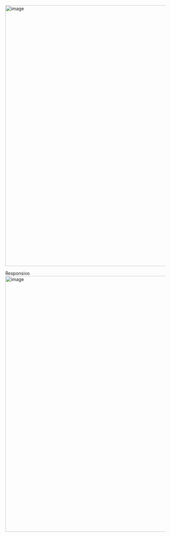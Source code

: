 <img width="1438" height="820" alt="image" src="https://github.com/user-attachments/assets/f859ebab-41ef-4f28-987c-e5fc5c41f6b1" />

Responsivo
<img width="1419" height="804" alt="image" src="https://github.com/user-attachments/assets/f687178a-15ec-4f35-8d0c-6616aa90dbd9" />
